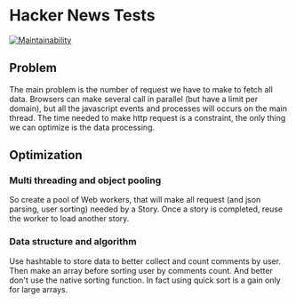 # Hacker News Tests

[![Maintainability](https://api.codeclimate.com/v1/badges/159985410ee4c2994516/maintainability)](https://codeclimate.com/github/7Flow/HackerNews/maintainability)

## Problem
The main problem is the number of request we have to make to fetch all data.
Browsers can make several call in parallel (but have a limit per domain), but all the javascript events and processes will occurs on the main thread.
The time needed to make http request is a constraint, the only thing we can optimize is the data processing.

## Optimization
### Multi threading and object pooling
So create a pool of Web workers, that will make all request (and json parsing, user sorting) needed by a Story.
Once a story is completed, reuse the worker to load another story.

### Data structure and algorithm
Use hashtable to store data to better collect and count comments by user.
Then make an array before sorting user by comments count. And better don't use the native sorting function.
In fact using quick sort is a gain only for large arrays.
